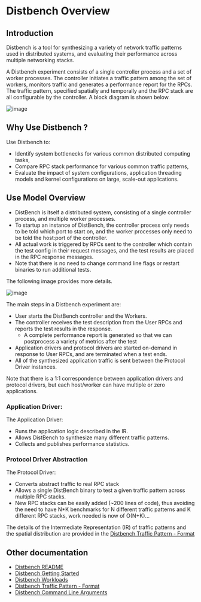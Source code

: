 # Distbench Overview

## Introduction

Distbench is a tool for synthesizing a variety of network traffic patterns used
in distributed systems, and evaluating their performance across multiple
networking stacks.

A Distbench experiment consists of a single controller process and a set of
worker processes. The controller initiates a traffic pattern among the set of
workers, monitors traffic and generates a performance report for the RPCs. The
traffic pattern, specified spatially and temporally and the RPC stack are all
configurable by the controller. A block diagram is shown below.

![image](https://user-images.githubusercontent.com/22774907/122141907-2cfe0200-ce03-11eb-8c43-ce679d9639ac.png)

## Why Use Distbench ?

Use Distbench to:

- Identify system bottlenecks for various common distributed computing tasks,
- Compare RPC stack performance for various common traffic patterns,
- Evaluate the impact of system configurations, application threading models and
  kernel configurations on large, scale-out applications.

## Use Model Overview

- DistBench is itself a distributed system, consisting of a single controller
  process, and multiple worker processes.
- To startup an instance of DistBench, the controller process only needs to be
  told which port to start on, and the worker processes only need to be told the
  host:port of the controller.
- All actual work is triggered by RPCs sent to the controller which contain the
  test config in their request messages, and the test results are placed in the
  RPC response messages.
- Note that there is no need to change command line flags or restart binaries to
  run additional tests.

The following image provides more details.

![image](https://user-images.githubusercontent.com/22774907/122157754-42355980-ce20-11eb-8f1d-e4173d4ed4bc.png)

The main steps in a Distbench experiment are:

- User starts the DistBench controller and the Workers.
- The controller receives the test description from the User RPCs and reports
  the test results in the response.
  - A complete performance report is generated so that we can postprocess a
    variety of metrics after the test
- Application drivers and protocol drivers are started on-demand in response to
  User RPCs, and are terminated when a test ends.
- All of the synthesized application traffic is sent between the Protocol Driver
  instances.

Note that there is a 1:1 correspondence between application drivers and protocol
drivers, but each host/worker can have multiple or zero applications.

### Application Driver:

The Application Driver:
- Runs the application logic described in the IR.
- Allows DistBench to synthesize many different traffic patterns.
- Collects and publishes performance statistics.

### Protocol Driver Abstraction

The Protocol Driver:
- Converts abstract traffic to real RPC stack
- Allows a single DistBench binary to test a given traffic pattern across
  multiple RPC stacks.
- New RPC stacks can be easily added (~200 lines of code), thus avoiding the
  need to have N\*K benchmarks for N different traffic patterns and K different
  RPC stacks, work needed is now of O(N+K)...

The details of the Intermediate Representation (IR) of traffic patterns and the
spatial distribution are provided in the
[Distbench Traffic Pattern - Format](distbench-test-format.md)

## Other documentation

- [Distbench README](../README.md)
- [Distbench Getting Started](getting-started.md)
- [Distbench Workloads](../workloads/README.md)
- [Distbench Traffic Pattern - Format](distbench-test-format.md)
- [Distbench Command Line Arguments](command-line.md)

